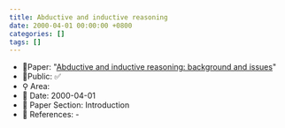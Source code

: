 ```yaml
---
title: Abductive and inductive reasoning
date: 2000-04-01 00:00:00 +0800
categories: []
tags: []
---
```


- 📙Paper: "[Abductive and inductive reasoning: background and issues](https://www.semanticscholar.org/paper/Abductive-and-inductive-reasoning%3A-background-and-Flach-Kakas/146f4aa614a0478b31f5e31dac067ca25a428e0d)"
- 🔑Public: ✅
- ⚲ Area: 
- 📅 Date: 2000-04-01
- 🔎 Paper Section: Introduction
- 📝 References: -
